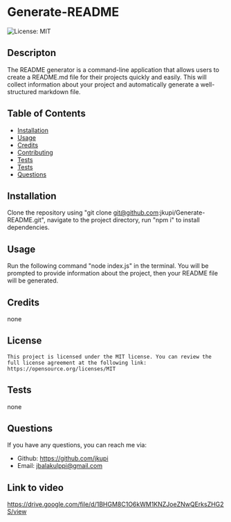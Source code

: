 # Generate-README

  ![License: MIT](https://img.shields.io/badge/License-MIT-yellow.svg)

  ## Descripton
  The README generator is a command-line application that allows users to create a README.md file for their projects quickly and easily. This will collect information about your project and automatically generate a well-structured markdown file.

  ## Table of Contents
  - [Installation](#installation)
  - [Usage](#usage)
  - [Credits](#credits)
  - [Contributing](#contributing)
  - [Tests](#tests)
  - [Tests](#tests)
  - [Questions](#questions)

  ## Installation
  Clone the repository using "git clone git@github.com:jkupi/Generate-README.git", navigate to the project directory, run "npm i" to install dependencies.

  ## Usage
  Run the following command "node index.js" in the terminal. You will be prompted to provide information about the project, then your README file will be generated.

  ## Credits
  none

  ## License
    This project is licensed under the MIT license. You can review the full license agreement at the following link: https://opensource.org/licenses/MIT
  ## Tests
  none

  ## Questions
  If you have any questions, you can reach me via:
  - Github: https://github.com/jkupi
  - Email: jbalakulppi@gmail.com

  ## Link to video
  https://drive.google.com/file/d/1BHGM8C1O6kWM1KNZJoeZNwQErksZHG2S/view
